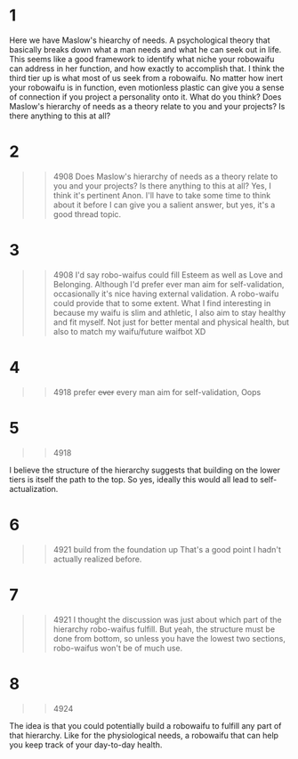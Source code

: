 # 1
Here we have Maslow's hiearchy of needs. A psychological theory that basically breaks down what a man needs and what he can seek out in life. This seems like a good framework to identify what niche your robowaifu can address in her function, and how exactly to accomplish that. I think the third tier up is what most of us seek from a robowaifu. No matter how inert your robowaifu is in function, even motionless plastic can give you a sense of connection if you project a personality onto it. What do you think? Does Maslow's hierarchy of needs as a theory relate to you and your projects? Is there anything to this at all?

# 2
>>4908
>Does Maslow's hierarchy of needs as a theory relate to you and your projects? Is there anything to this at all?
Yes, I think it's pertinent Anon. I'll have to take some time to think about it before I can give you a salient answer, but yes, it's a good thread topic.

# 3
>>4908
I'd say robo-waifus could fill Esteem as well as Love and Belonging. Although I'd prefer ever man aim for self-validation, occasionally it's nice having external validation. A robo-waifu could provide that to some extent. 
What I find interesting in because my waifu is slim and athletic, I also aim to stay healthy and fit myself. Not just for better mental and physical health, but also to match my waifu/future waifbot XD

# 4
>>4918
>prefer ~~ever~~ every man aim for self-validation,
Oops

# 5
>>4918



I believe the structure of the hierarchy suggests that building on the lower tiers is itself the path to the top. So yes, ideally this would all lead to self-actualization.

# 6
>>4921
>build from the foundation up
That's a good point I hadn't actually realized before.

# 7
>>4921
I thought the discussion was just about which part of the hierarchy robo-waifus fulfill. But yeah, the structure must be done from bottom, so unless you have the lowest two sections, robo-waifus won't be of much use.

# 8
>>4924



The idea is that you could potentially build a robowaifu to fulfill any part of that hierarchy. Like for the physiological needs, a robowaifu that can help you keep track of your day-to-day health.

